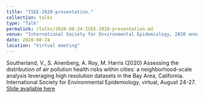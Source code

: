 ```yaml
---
title: "ISEE-2020-presentation."
collection: talks
type: "Talk"
permalink: /talks/2020-08-24-ISEE-2020-presentation.md
venue: "International Society for Environmental Epidemiology, 2020 annual meeting"
date: 2020-08-24
location: "Virtual meeting"
---
```


Southerland, V., S. Anenberg, A. Roy, M. Harris (2020) Assessing the distribution of air pollution health risks within cities: a neighborhood-scale analysis leveraging high resolution datasets in the Bay Area, California. International Society for Environmental Epidemiology, virtual, August 24-27. 
[Slide available here](https://cpb-us-e1.wpmucdn.com/blogs.gwu.edu/dist/3/1552/files/2020/08/ISEE_VAS.pdf)


